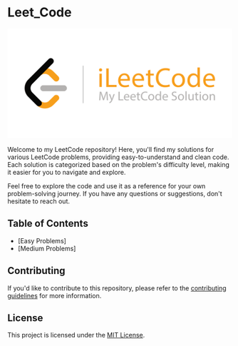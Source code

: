 # Leet_Code


[![LeetCode Logo](https://raw.githubusercontent.com/johnnymillergh/MaterialLibrary/master/iLeetCode%20Assets/iLeetCode%20Feature%20Graphic.png)](https://github.com/Mido191020/Leet_Code)

Welcome to my LeetCode repository! Here, you'll find my solutions for various LeetCode problems, providing easy-to-understand and clean code. Each solution is categorized based on the problem's difficulty level, making it easier for you to navigate and explore.

Feel free to explore the code and use it as a reference for your own problem-solving journey. If you have any questions or suggestions, don't hesitate to reach out.

## Table of Contents
- [Easy Problems]
- [Medium Problems]


## Contributing
If you'd like to contribute to this repository, please refer to the [contributing guidelines](CONTRIBUTING.md) for more information.

## License
This project is licensed under the [MIT License](LICENSE).
